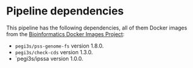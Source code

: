 # Pipeline dependencies

This pipeline has the following dependencies, all of them  Docker images from the [Bioinformatics Docker Images Project](https://pegi3s.github.io/dockerfiles/):
- `pegi3s/pss-genome-fs` version 1.8.0.
- `pegi3s/check-cds` version 1.3.0.
- `pegi3s/ipssa version 1.0.0.
